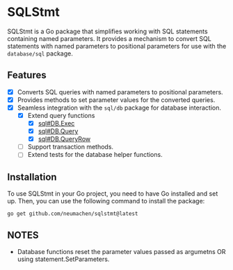 # SQLStmt

SQLStmt is a Go package that simplifies working with SQL statements containing named parameters. It provides a mechanism to convert SQL statements with named parameters to positional parameters for use with the `database/sql` package.

## Features

- [x] Converts SQL queries with named parameters to positional parameters.
- [x] Provides methods to set parameter values for the converted queries.
- [x] Seamless integration with the `sql/db` package for database interaction.
  - [x] Extend query functions
    - [x] [sql#DB.Exec](https://pkg.go.dev/database/sql#DB.Exec)
    - [x] [sql#DB.Query](https://pkg.go.dev/database/sql#DB.Query)
    - [x] [sql#DB.QueryRow](https://pkg.go.dev/database/sql#DB.QueryRow)
  - [ ] Support transaction methods.
  - [ ] Extend tests for the database helper functions.

## Installation

To use SQLStmt in your Go project, you need to have Go installed and set up. Then, you can use the following command to install the package:

```shell
go get github.com/neumachen/sqlstmt@latest
```

## NOTES

- Database functions reset the parameter values passed as argumetns OR using statement.SetParameters.
